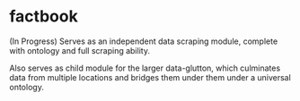 # factbook
(In Progress) Serves as an independent data scraping module, complete with ontology and full scraping ability.

Also serves as child module for the larger data-glutton, which culminates data from multiple locations and bridges them under them under a universal ontology.
